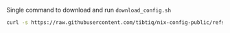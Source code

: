 Single command to download and run `download_config.sh`

```bash
curl -s https://raw.githubusercontent.com/tibtiq/nix-config-public/refs/heads/main/scripts/download_config.sh | sh
```
